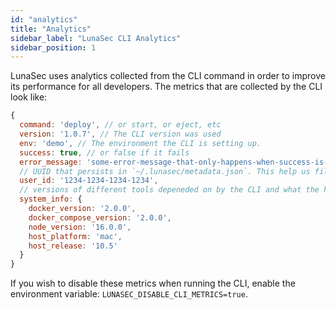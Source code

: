 ```yaml
---
id: "analytics"
title: "Analytics"
sidebar_label: "LunaSec CLI Analytics"
sidebar_position: 1
---
```

<!--
  ~ Copyright by LunaSec (owned by Refinery Labs, Inc)
  ~
  ~ Licensed under the Creative Commons Attribution-ShareAlike 4.0 International
  ~ (the "License"); you may not use this file except in compliance with the
  ~ License. You may obtain a copy of the License at
  ~
  ~ https://creativecommons.org/licenses/by-sa/4.0/legalcode
  ~
  ~ See the License for the specific language governing permissions and
  ~ limitations under the License.
  ~
-->

LunaSec uses analytics collected from the CLI command in order to improve its performance for 
all developers. The metrics that are collected by the CLI look like: 

```js
{
  command: 'deploy', // or start, or eject, etc
  version: '1.0.7', // The CLI version was used
  env: 'demo', // The environment the CLI is setting up. 
  success: true, // or false if it fails
  error_message: 'some-error-message-that-only-happens-when-success-is-false',
  // UUID that persists in `~/.lunasec/metadata.json`. This help us filter noise of metrics reports coming to us.
  user_id: '1234-1234-1234-1234',
  // versions of different tools depeneded on by the CLI and what the host system is
  system_info: {
    docker_version: '2.0.0',
    docker_compose_version: '2.0.0',
    node_version: '16.0.0',
    host_platform: 'mac',
    host_release: '10.5'
  }
}
```

If you wish to disable these metrics when running the CLI, enable the environment variable: `LUNASEC_DISABLE_CLI_METRICS=true`.
